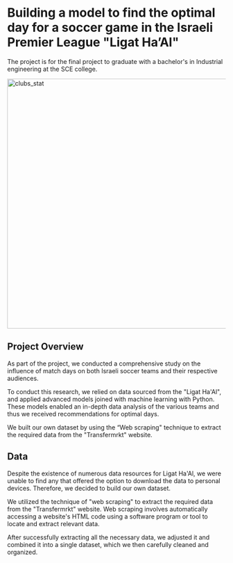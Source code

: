 # Building a model to find the optimal day for a soccer game in the Israeli Premier League "Ligat Ha’Al"
The project is for the final project to graduate with a bachelor's in Industrial engineering at the SCE college.

<img width="575" alt="clubs_stat" src="https://github.com/Tali-Kr/Final-Project/assets/126663704/9d074c13-e542-41d5-950a-592e15cc60b3" align="center">

## Project Overview
As part of the project, we conducted a comprehensive study on the influence of match days on both Israeli soccer teams and their respective audiences.

To conduct this research, we relied on data sourced from the "Ligat Ha'Al", and applied advanced models joined with machine learning with Python. These models enabled an in-depth data analysis of the various teams and thus we received recommendations for optimal days.

We built our own dataset by using the “Web scraping" technique to extract the required data from the "Transfermrkt" website.

## Data
Despite the existence of numerous data resources for Ligat Ha'Al, we were unable to find any that offered the option to download the data to personal devices. Therefore, we decided to build our own dataset.

We utilized the technique of "web scraping" to extract the required data from the "Transfermrkt" website. Web scraping involves automatically accessing a website's HTML code using a software program or tool to locate and extract relevant data.

After successfully extracting all the necessary data, we adjusted it and combined it into a single dataset, which we then carefully cleaned and organized.
